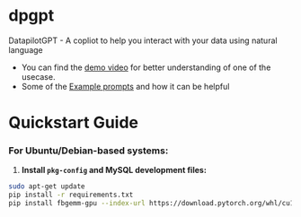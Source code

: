 # dpgpt

DatapilotGPT - A copliot to help you interact with your data using natural language

- You can find the [demo video](https://www.loom.com/share/a8d7f8b56e1349ea99a7417835000e52?sid=75947c3a-e9db-4e7a-afb2-36c4c0150863) for better understanding of one of the usecase.
- Some of the [Example prompts](https://www.datapilotgpt.com/post/introduction-sql-gpt-llm-langchain) and how it can be helpful

# Quickstart Guide

### For Ubuntu/Debian-based systems:

1. **Install `pkg-config` and MySQL development files:**

```bash
sudo apt-get update
pip install -r requirements.txt
pip install fbgemm-gpu --index-url https://download.pytorch.org/whl/cu121/
```


